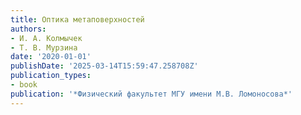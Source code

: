 ```yaml
---
title: Оптика метаповерхностей
authors:
- И. А. Колмычек
- Т. В. Мурзина
date: '2020-01-01'
publishDate: '2025-03-14T15:59:47.258708Z'
publication_types:
- book
publication: '*Физический факультет МГУ имени М.В. Ломоносова*'
---
```

